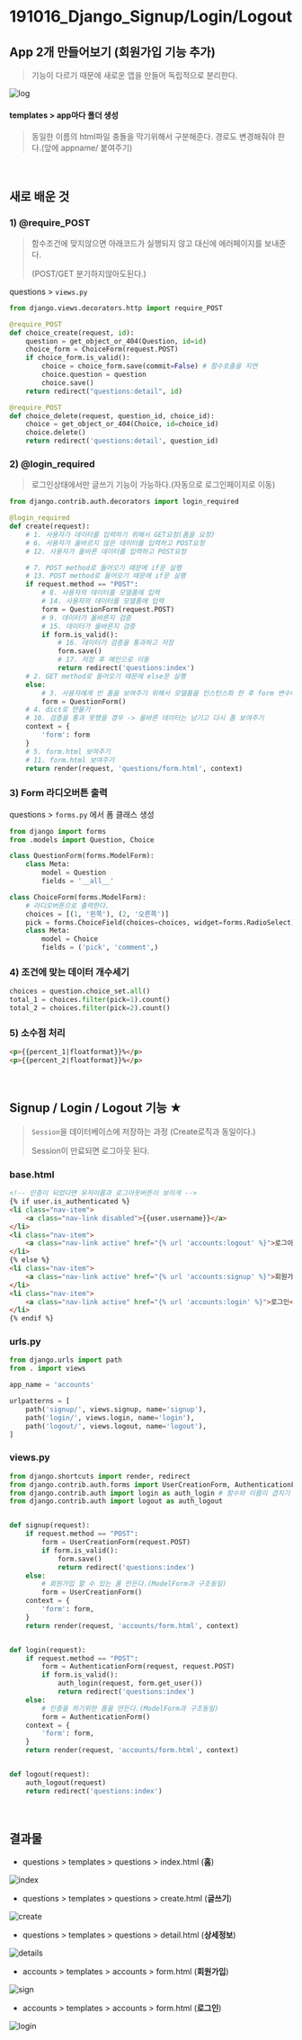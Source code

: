 # 191016_Django_Signup/Login/Logout

## App 2개 만들어보기 (회원가입 기능 추가)

> 기능이 다르기 때문에 새로운 앱을 만들어 독립적으로 분리한다.

![log](assets/log.PNG)



#### templates > app마다 폴더 생성

> 동일한 이름의 html파일 충돌을 막기위해서 구분해준다. 경로도 변경해줘야 한다.(앞에 appname/ 붙여주기)

<br>

## 새로 배운 것

### 1) @require_POST

> 함수조건에 맞지않으면 아래코드가 실행되지 않고 대신에 에러페이지를 보내준다.
>
> (POST/GET 분기하지않아도된다.)

questions > `views.py` 

```python
from django.views.decorators.http import require_POST
```

```python
@require_POST
def choice_create(request, id):
    question = get_object_or_404(Question, id=id)
    choice_form = ChoiceForm(request.POST)
    if choice_form.is_valid():
        choice = choice_form.save(commit=False) # 함수호출을 지연
        choice.question = question
        choice.save()
    return redirect("questions:detail", id)

@require_POST
def choice_delete(request, question_id, choice_id):
    choice = get_object_or_404(Choice, id=choice_id) 
    choice.delete()
    return redirect('questions:detail', question_id)
```

### 2) @login_required

> 로그인상태에서만 글쓰기 기능이 가능하다.(자동으로 로그인페이지로 이동)

```python
from django.contrib.auth.decorators import login_required
```

```python
@login_required
def create(request):
    # 1. 사용자가 데이터를 입력하기 위해서 GET요청(폼을 요청)
    # 6. 사용자가 올바르지 않은 데이터를 입력하고 POST요청
    # 12. 사용자가 올바른 데이터를 입력하고 POST요청

    # 7. POST method로 들어오기 때문에 if문 실행
    # 13. POST method로 들어오기 때문에 if문 실행
    if request.method == "POST":
        # 8. 사용자의 데이터를 모델폼에 입력
        # 14. 사용자의 데이터를 모델폼에 입력
        form = QuestionForm(request.POST)
        # 9. 데이터가 올바른지 검증
        # 15. 데이터가 올바른지 검증
        if form.is_valid():
            # 16. 데이터가 검증을 통과하고 저장
            form.save()
            # 17. 저장 후 메인으로 이동
            return redirect('questions:index')
    # 2. GET method로 들어오기 때문에 else문 실행
    else:
        # 3. 사용자에게 빈 폼을 보여주기 위해서 모델폼을 인스턴스화 한 후 form 변수에 저장
        form = QuestionForm()
    # 4. dict로 만들기
    # 10. 검증을 통과 못했을 경우 -> 올바른 데이터는 남기고 다시 폼 보여주기
    context = {
        'form': form
    }
    # 5. form.html 보여주기
    # 11. form.html 보여주기
    return render(request, 'questions/form.html', context)
```

### 3) Form 라디오버튼 출력

questions > `forms.py` 에서 폼 클래스 생성

```python
from django import forms
from .models import Question, Choice

class QuestionForm(forms.ModelForm):
    class Meta:
        model = Question
        fields = '__all__'

class ChoiceForm(forms.ModelForm):
    # 라디오버튼으로 출력한다.
    choices = [(1, '왼쪽'), (2, '오른쪽')]
    pick = forms.ChoiceField(choices=choices, widget=forms.RadioSelect)
    class Meta:
        model = Choice
        fields = ('pick', 'comment',)
```

### 4) 조건에 맞는 데이터 개수세기

```python
choices = question.choice_set.all()
total_1 = choices.filter(pick=1).count()
total_2 = choices.filter(pick=2).count()
```

### 5) 소수점 처리

```html
<p>{{percent_1|floatformat}}%</p>
<p>{{percent_2|floatformat}}%</p>
```

<br>

## Signup /  Login / Logout 기능 ★

> `Session`을 데이터베이스에 저장하는 과정 (Create로직과 동일이다.)
>
> Session이 만료되면 로그아웃 된다.

### base.html

```html
<!-- 인증이 되었다면 유저이름과 로그아웃버튼이 보이게 -->
{% if user.is_authenticated %}
<li class="nav-item">
    <a class="nav-link disabled">{{user.username}}</a>
</li>
<li class="nav-item">
    <a class="nav-link active" href="{% url 'accounts:logout' %}">로그아웃</a>
</li>
{% else %}
<li class="nav-item">
    <a class="nav-link active" href="{% url 'accounts:signup' %}">회원가입</a>
</li>
<li class="nav-item">
    <a class="nav-link active" href="{% url 'accounts:login' %}">로그인</a>
</li>
{% endif %}
```

### urls.py

```python
from django.urls import path
from . import views

app_name = 'accounts'

urlpatterns = [
    path('signup/', views.signup, name='signup'),
    path('login/', views.login, name='login'),
    path('logout/', views.logout, name='logout'),
]

```

### views.py

```python
from django.shortcuts import render, redirect
from django.contrib.auth.forms import UserCreationForm, AuthenticationForm
from django.contrib.auth import login as auth_login # 함수와 이름이 겹치기 때문에 바꿔준다.
from django.contrib.auth import logout as auth_logout


def signup(request):
    if request.method == "POST":
        form = UserCreationForm(request.POST)
        if form.is_valid():
            form.save()
            return redirect('questions:index')
    else:
        # 회원가입 할 수 있는 폼 만든다.(ModelForm과 구조동일)
        form = UserCreationForm()
    context = {
        'form': form,
    }
    return render(request, 'accounts/form.html', context)


def login(request):
    if request.method == "POST":
        form = AuthenticationForm(request, request.POST)
        if form.is_valid():
            auth_login(request, form.get_user())
            return redirect('questions:index')
    else:
        # 인증을 하기위한 폼을 만든다.(ModelForm과 구조동일)
        form = AuthenticationForm()
    context = {
        'form': form,
    }
    return render(request, 'accounts/form.html', context)


def logout(request):
    auth_logout(request)
    return redirect('questions:index')
```

<br>

## 결과물

- questions > templates > questions > index.html (**홈**)

![index](assets/index.PNG)

- questions > templates > questions > create.html (**글쓰기**)

![create](assets/create.PNG)

- questions > templates > questions > detail.html (**상세정보**)

![details](assets/details.PNG)

- accounts > templates > accounts > form.html (**회원가입**)

![sign](assets/sign.PNG)

- accounts > templates > accounts > form.html (**로그인**)

![login](assets/login.PNG)

